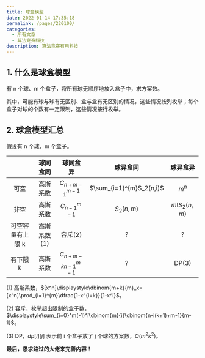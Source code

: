 ```yaml
---
title: 球盒模型
date: 2022-01-14 17:35:18
permalink: /pages/220100/
categories:
  - 所有文章
  - 算法竞赛科技
description: 算法竞赛有用科技
---
```


## 1. 什么是球盒模型

有 n 个球、m 个盒子，将所有球无顺序地放入盒子中，求方案数。

其中，可能有球与球有无区别、盒与盒有无区别的情况，这些情况按列枚举；每个盒子对球的个数有一定限制，这些情况按行枚举。

## 2. 球盒模型汇总

假设有 n 个球、m 个盒子。

| | 球同盒同 | 球同盒异 | 球异盒同 | 球异盒异 |
|:-:|:-:|:-:|:-:|:-:|
| 可空 | 高斯系数 | $C_{n+m-1}^{m-1}$ | $\sum_{i=1}^{m}S_2(n,i)$ | $m^n$ |
| 非空 | 高斯系数 | $C_{n-1}^{m-1}$ | $S_2(n,m)$ | $m!S_2(n,m)$ |
| 可空容量有上限 k | 高斯系数(1) | 容斥(2) | ? | ? |
| 有下限 k | 高斯系数 | $C_{n+m-kn-1}^{m-1}$ | ? | DP(3)

(1) 高斯系数，$[x^n]\displaystyle\dbinom{m+k}{m}_x=[x^n]\prod_{i=1}^{m}\dfrac{1-x^{i+k}}{1-x^i}$。

(2) 容斥，枚举超出限制的盒子数，$\displaystyle\sum_{i=0}^m(-1)^i\dbinom{m}{i}\dbinom{n-i(k+1)+m-1}{m-1}$。

(3) DP，$dp[i][j]$ 表示前 i 个盒子放了 j 个球的方案数，$O(m^2k^2)$。

**最后，恳求路过的大佬来完善内容！**
